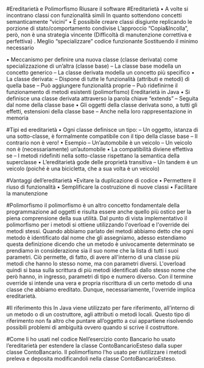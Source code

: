 ﻿#Ereditarietà e Polimorfismo 
Riusare il software
#Ereditarietà
• A volte si incontrano classi con funzionalità simili In quanto sottendono concetti semanticamente “vicini” 
• È possibile creare classi disgiunte replicando le porzione di stato/comportamento condivise L’approccio “Copia&Incolla”, però, non è una strategia vincente (Difficoltà di manutenzione correttiva e perfettiva) . Meglio “specializzare” codice funzionante Sostituendo il minimo necessario 

• Meccanismo per definire una nuova classe (classe derivata) come specializzazione di un’altra (classe base) 
	– La classe base modella un concetto generico 
	– La classe derivata modella un concetto più specifico 
• La classe derivata: – Dispone di tutte le funzionalità (attributi e metodi) di quella base 
	– Può aggiungere funzionalità proprie
– Può ridefinirne il funzionamento di metodi esistenti (polimorfismo)
Ereditarietà in Java 
• Si definisce una classe derivata attraverso la parola chiave “extends” 
	– Seguita dal nome della classe base 
• Gli oggetti della classe derivata sono, a tutti gli effetti, estensioni della classe base 
	– Anche nella loro rappresentazione in memoria 

#Tipi ed ereditarietà 
• Ogni classe definisce un tipo: 
	– Un oggetto, istanza di una sotto-classe, è formalmente compatibile con il tipo della classe 	    base
	– Il contrario non è vero! 
• Esempio 
	– Un’automobile è un veicolo
	– Un veicolo non è (necessariamente) un’automobile 
• La compatibilità diviene effettiva se – I metodi ridefiniti nella sotto-classe rispettano la semantica della superclasse 
• L’ereditarietà gode delle proprietà transitiva 
	– Un tandem è un veicolo (poiché è una bicicletta, che a sua volta è un veicolo)

#Vantaggi dell’ereditarietà
•Evitare la duplicazione di codice 
• Permettere il riuso di funzionalità 
• Semplificare la costruzione di nuove classi 
• Facilitare la manutenzione

#Polimorfismo
il polimorfismo è un altro concetto fondamentale della programmazione ad oggetti e risulta essere anche quello più ostico per la piena comprensione della sua utilità. Dal punto di vista implementativo il polimorfismo per i metodi si ottiene utilizzando
 l'overload e l'override dei metodi stessi. Quando abbiamo parlato dei metodi abbiamo detto che ogni metodo è identificato dal nome che gli assegniamo, adesso estendiamo questa definizione dicendo che un metodo è univocamente determinato se prendiamo in considerazione sia il suo nome che la lista di tutti i suoi parametri. Ciò permette, di fatto, di avere all'interno di una classe più metodi che hanno lo stesso nome, ma con parametri diversi. L'overload quindi si basa sulla scrittura di più metodi identificati dallo stesso nome che però hanno, in ingresso, parametri di tipo e numero diverso. Con il termine override si intende una vera e propria riscrittura di un certo metodo di una classe che abbiamo ereditato. Dunque, necessariamente, l'override implica ereditarietà.

#Il riferimento this 
In Java viene utilizzato per fare riferimento, all’interno di un metodo o di un costruttore, agli attributi o metodi locali. Questo tipo di riferimento non fa altro che puntare all’oggetto a cui appartiene risolvendo possibili problemi di ambiguità ovvero quando si scrive il costruttore.

#Come li ho usati nel codice
Nell’esercizio conto Bancario ho usato l’ereditarietà per estendere la classe ContoBancarioEsteso dalla super classe ContoBancario. Il polimorfismo l’ho usato per riutilizzare i metodi preleva e deposita modificandoli nella classe ContoBancarioEsteso.